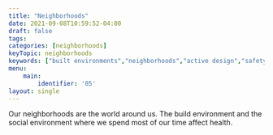 ```yaml
---
title: "Neighborhoods"
date: 2021-09-08T10:59:52-04:00
draft: false
tags: 
categories: [neighborhoods]
keyTopic: neighborhoods
keywords: ["built environments","neighborhoods","active design","safety"]
menu:
    main:
        identifier: '05'
layout: single
---
```


Our neighborhoods are the world around us. The build environment and the social environment where we spend most of our time affect health. 